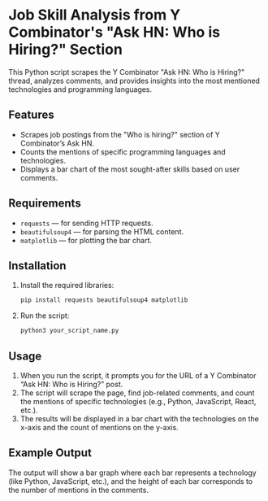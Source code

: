 
# Job Skill Analysis from Y Combinator's "Ask HN: Who is Hiring?" Section

This Python script scrapes the Y Combinator "Ask HN: Who is Hiring?" thread, analyzes comments, and provides insights into the most mentioned technologies and programming languages.

## Features
- Scrapes job postings from the "Who is hiring?" section of Y Combinator’s Ask HN.
- Counts the mentions of specific programming languages and technologies.
- Displays a bar chart of the most sought-after skills based on user comments.

## Requirements
- `requests` — for sending HTTP requests.
- `beautifulsoup4` — for parsing the HTML content.
- `matplotlib` — for plotting the bar chart.

## Installation

1. Install the required libraries:
   ```bash
   pip install requests beautifulsoup4 matplotlib
   ```

2. Run the script:
   ```bash
   python3 your_script_name.py
   ```

## Usage

1. When you run the script, it prompts you for the URL of a Y Combinator “Ask HN: Who is Hiring?” post.
2. The script will scrape the page, find job-related comments, and count the mentions of specific technologies (e.g., Python, JavaScript, React, etc.).
3. The results will be displayed in a bar chart with the technologies on the x-axis and the count of mentions on the y-axis.

## Example Output

The output will show a bar graph where each bar represents a technology (like Python, JavaScript, etc.), and the height of each bar corresponds to the number of mentions in the comments.

